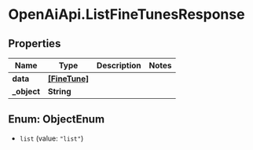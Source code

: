 # OpenAiApi.ListFineTunesResponse

## Properties
Name | Type | Description | Notes
------------ | ------------- | ------------- | -------------
**data** | [**[FineTune]**](FineTune.md) |  | 
**_object** | **String** |  | 

<a name="ObjectEnum"></a>
## Enum: ObjectEnum

* `list` (value: `"list"`)

